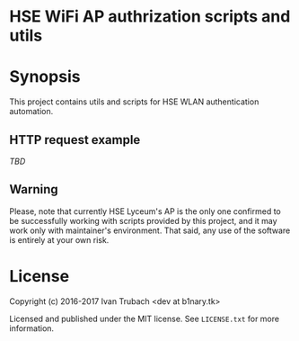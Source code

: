 HSE WiFi AP authrization scripts and utils
==========================================

# Synopsis

This project contains utils and scripts for HSE WLAN authentication automation.

## HTTP request example

*TBD*

## Warning

Please, note that currently HSE Lyceum's AP is the only one confirmed to be
successfully working with scripts provided by this project, and it may work
only with maintainer's environment.  That said, any use of the software is
entirely at your own risk.

# License

Copyright (c) 2016-2017 Ivan Trubach &lt;dev at b1nary.tk&gt;

Licensed and published under the MIT license.
See `LICENSE.txt` for more information.
